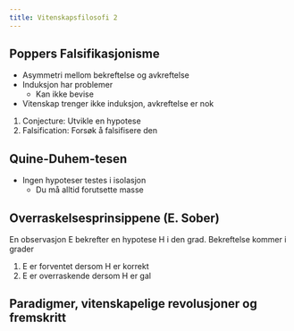 ```yaml
---
title: Vitenskapsfilosofi 2
---
```


## Poppers Falsifikasjonisme

- Asymmetri mellom bekreftelse og avkreftelse
- Induksjon har problemer
  - Kan ikke bevise
- Vitenskap trenger ikke induksjon, avkreftelse er nok

1. Conjecture: Utvikle en hypotese
2. Falsification: Forsøk å falsifisere den

## Quine-Duhem-tesen

- Ingen hypoteser testes i isolasjon
  - Du må alltid forutsette masse

## Overraskelsesprinsippene (E. Sober)

En observasjon E bekrefter en hypotese H i den grad.
Bekreftelse kommer i grader

1. E er forventet dersom H er korrekt
2. E er overraskende dersom H er gal

## Paradigmer, vitenskapelige revolusjoner og fremskritt
